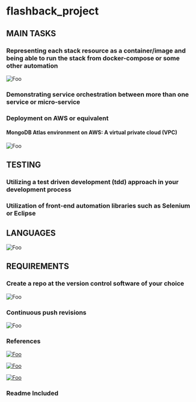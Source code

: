# flashback_project

## MAIN TASKS

### Representing each stack resource as a container/image and being able to run the stack from docker-compose or some other automation

![Foo](https://drive.google.com/uc?export=view&id=1yf0zEfsve3ZSlKPtw1It4dZNpUegWXHL)

### Demonstrating service orchestration between more than one service or micro-service

### Deployment on AWS or equivalent

#### MongoDB Atlas environment on AWS: A virtual private cloud (VPC)

![Foo](https://drive.google.com/uc?export=view&id=1Z0Ixs88hZ1oYXj5yZGiMCRyS-7gtMbFr)

## TESTING

### Utilizing a test driven development (tdd) approach in your development process

### Utilization of front-end automation libraries such as Selenium or Eclipse

## LANGUAGES

![Foo](https://drive.google.com/uc?export=view&id=1Cu_f515vVbk1Muk8GzKGSuKVHDYqJtve)

## REQUIREMENTS

### Create a repo at the version control software of your choice

![Foo](https://drive.google.com/uc?export=view&id=14ST2J04TIFhR7CTVOJ9x-2tjoHA7KHNk)

### Continuous push revisions 
![Foo](https://drive.google.com/uc?export=view&id=1nQjMXUgE0Ao-iC4JpSIr91h52TqGkHnu)

### References

[![Foo](https://drive.google.com/uc?export=view&id=1YzJNrFbmzOFL-nGC9hJG3-swF2cPZjyO)](https://medium.com/mozilla-club-bbsr/dockerizing-a-mern-stack-web-application-ebf78babf136)

[![Foo](https://drive.google.com/uc?export=view&id=1up2kVGqibceXdxGeISVrrndTO1TWAvSS)](https://www.youtube.com/watch?v=DftsReyhz2Q)

[![Foo](https://drive.google.com/uc?export=view&id=1up2kVGqibceXdxGeISVrrndTO1TWAvSS)](https://www.youtube.com/watch?v=7CqJlxBYj-M)

### Readme Included
